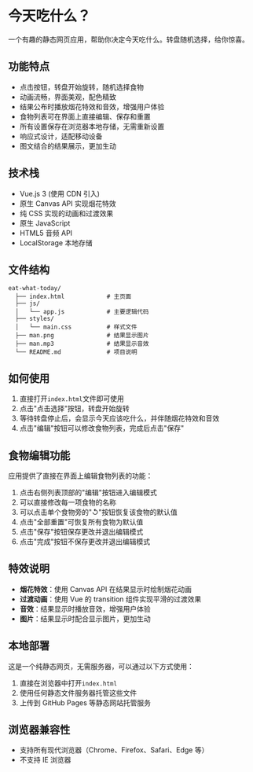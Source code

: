 # 今天吃什么？

一个有趣的静态网页应用，帮助你决定今天吃什么。转盘随机选择，给你惊喜。

## 功能特点

- 点击按钮，转盘开始旋转，随机选择食物
- 动画流畅，界面美观，配色精致
- 结果公布时播放烟花特效和音效，增强用户体验
- 食物列表可在界面上直接编辑、保存和重置
- 所有设置保存在浏览器本地存储，无需重新设置
- 响应式设计，适配移动设备
- 图文结合的结果展示，更加生动

## 技术栈

- Vue.js 3 (使用 CDN 引入)
- 原生 Canvas API 实现烟花特效
- 纯 CSS 实现的动画和过渡效果
- 原生 JavaScript
- HTML5 音频 API
- LocalStorage 本地存储

## 文件结构

```
eat-what-today/
  ├── index.html            # 主页面
  ├── js/
  │   └── app.js            # 主要逻辑代码
  ├── styles/
  │   └── main.css          # 样式文件
  ├── man.png               # 结果显示图片
  ├── man.mp3               # 结果显示音效
  └── README.md             # 项目说明
```

## 如何使用

1. 直接打开`index.html`文件即可使用
2. 点击"点击选择"按钮，转盘开始旋转
3. 等待转盘停止后，会显示今天应该吃什么，并伴随烟花特效和音效
4. 点击"编辑"按钮可以修改食物列表，完成后点击"保存"

## 食物编辑功能

应用提供了直接在界面上编辑食物列表的功能：

1. 点击右侧列表顶部的"编辑"按钮进入编辑模式
2. 可以直接修改每一项食物的名称
3. 可以点击单个食物旁的"↺"按钮恢复该食物的默认值
4. 点击"全部重置"可恢复所有食物为默认值
5. 点击"保存"按钮保存更改并退出编辑模式
6. 点击"完成"按钮不保存更改并退出编辑模式

## 特效说明

- **烟花特效**：使用 Canvas API 在结果显示时绘制烟花动画
- **过渡动画**：使用 Vue 的 transition 组件实现平滑的过渡效果
- **音效**：结果显示时播放音效，增强用户体验
- **图片**：结果显示时配合显示图片，更加生动

## 本地部署

这是一个纯静态网页，无需服务器，可以通过以下方式使用：

1. 直接在浏览器中打开`index.html`
2. 使用任何静态文件服务器托管这些文件
3. 上传到 GitHub Pages 等静态网站托管服务

## 浏览器兼容性

- 支持所有现代浏览器（Chrome、Firefox、Safari、Edge 等）
- 不支持 IE 浏览器
